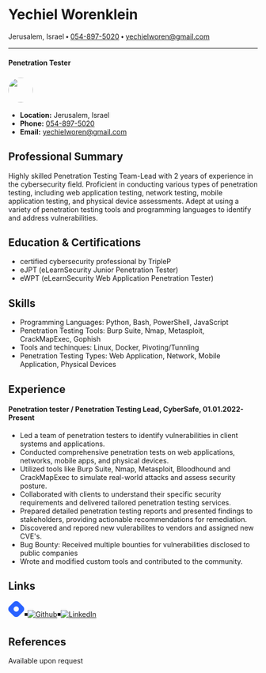 # Yechiel Worenklein
Jerusalem, Israel ⬩ [054-897-5020](tel:+972548975020) ⬩ yechielworen@gmail.com

---

#### Penetration Tester

### <img style="border-radius: 50%; width: 50px; height: 50px; object-fit: cover;" src="https://gcdnb.pbrd.co/images/bUHqsULEu8NR.jpg?o=1">

- **Location:** Jerusalem, Israel
- **Phone:** [054-897-5020](tel:+972548975020)
- **Email:** yechielworen@gmail.com
	
## Professional Summary
Highly skilled Penetration Testing Team-Lead with 2 years of experience in the cybersecurity field. Proficient in conducting various types of penetration testing, including web application testing, network testing, mobile application testing, and physical device assessments. Adept at using a variety of penetration testing tools and programming languages to identify and address vulnerabilities.

## Education & Certifications
- certified cybersecurity professional by TripleP
- eJPT (eLearnSecurity Junior Penetration Tester)
- eWPT (eLearnSecurity Web Application Penetration Tester)

## Skills
- Programming Languages: Python, Bash, PowerShell, JavaScript
- Penetration Testing Tools: Burp Suite, Nmap, Metasploit, CrackMapExec, Gophish
- Tools and techinques: Linux, Docker, Pivoting/Tunnling
- Penetration Testing Types: Web Application, Network, Mobile Application, Physical Devices

## Experience
#### Penetration tester / Penetration Testing Lead, CyberSafe, 01.01.2022-Present 
- Led a team of penetration testers to identify vulnerabilities in client systems and applications.
- Conducted comprehensive penetration tests on web applications, networks, mobile apps, and physical devices.
- Utilized tools like Burp Suite, Nmap, Metasploit, Bloodhound and CrackMapExec to simulate real-world attacks and assess security posture.
- Collaborated with clients to understand their specific security requirements and delivered tailored penetration testing services.
- Prepared detailed penetration testing reports and presented findings to stakeholders, providing actionable recommendations for remediation.
- Discovered and repored new vulerabilites to vendors and assigned new CVE's.
- Bug Bounty: Received multiple bounties for vulnerabilities disclosed to public companies
- Wrote and modified custom tools and contributed to the community. 

## Links
[![Website](data:image/png;base64,iVBORw0KGgoAAAANSUhEUgAAACAAAAAgCAYAAABzenr0AAABB0lEQVR4AWIgFmgmAYovExMGgSiIiuEQMCWYUizIGqzCCkwfdrJBUI7YQwKbMQyXJMvf8MkIj2OZvzOyd9w5gRZcwQoeZGVbS03h+tG8Bj3YQPzCBnpqXc3PYODfxhTUDKz5u3k6hL+5f4i0uX8If3N7CFdzhxD+5skQXuYOIWhe55hTF8BEQmbtQM93gBL0GR3MoAMNqEjDttkagp5lwf37bjWnvgDHIWRfthD0bPei0VjwBN3B/FOIjtpoYNwLFqM4gAtILmNqgrHPpcgY+wlUhgAVtaa5IA8gHwL5JJQvQ/lG5LUV337ciqWHkfg41l9I9Fcy/aVUfy3XP0z0TzP941T+PH8BDTPwSAgi1N4AAAAASUVORK5CYII=)](https://yehciel.xyz)◾[![Github](https://github.githubassets.com/favicons/favicon.png)](https://github.com/yechielw)◾[![LinkedIn](https://static.licdn.com/sc/h/8s162nmbcnfkg7a0k8nq9wwqo)](https://www.linkedin.com/in/yechielw/) 
## References
Available upon request
